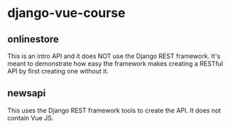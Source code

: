 # django-vue-course
 
## onlinestore
This is an intro API and it does NOT use the Django REST framework. It's meant to demonstrate how easy the framework makes creating a RESTful API by first creating one without it.

## newsapi
This uses the Django REST framework tools to create the API. It does not contain Vue JS.